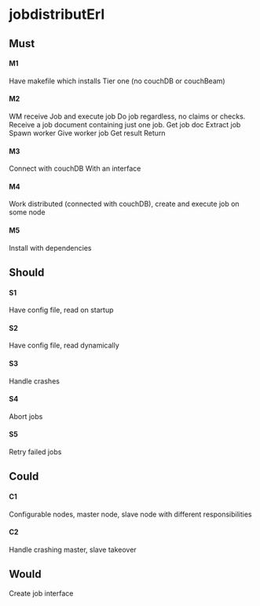 jobdistributErl
===============

## Must
#### M1
Have makefile which installs Tier one (no couchDB or couchBeam)
#### M2
WM receive Job and execute job
Do job regardless, no claims or checks. Receive a job document containing just one job.
Get job doc
Extract job
Spawn worker
Give worker job
Get result
Return
#### M3
Connect with couchDB
With an interface
#### M4
Work distributed (connected with couchDB), create and 
execute job on some node
#### M5
Install with dependencies

## Should 
#### S1
Have config file, read on startup
#### S2
Have config file, read dynamically
#### S3
Handle crashes
#### S4
Abort jobs
#### S5
Retry failed jobs
## Could
#### C1
Configurable nodes, master node, slave node with different
responsibilities
#### C2
Handle crashing master, slave takeover
## Would
Create job interface 

